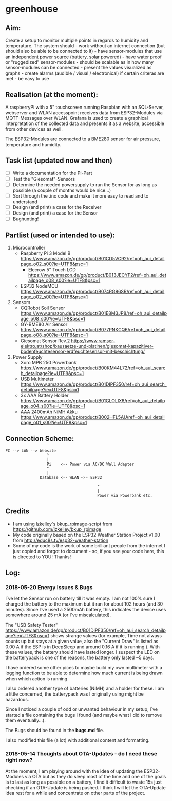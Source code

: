 # greenhouse

## Aim:

Create a setup to monitor multiple points in regards to humidity and temperature.
The system should
	- work without an internet connection (but should also be able to be connected to it)
	- have sensor-modules that use an independent power source (battery, solar powered)
	- have water proof or "ruggedized" sensor-modules
	- should be scalable as in how many sensor-modules can be connected
	- present the values visualized as graphs
	- create alarms (audible / visual / electronical) if certain criteras are met
	- be easy to use

	
## Realisation (at the moment):
A raspberryPi with a 5" touchscreen running Raspbian with an SQL-Server, webserver and WLAN accesspoint receives
data from ESP32-Modules via MQTT-Messages over WLAN. Grafana is used to create a graphical interpretation of the
collected data and presents it as a website, accessible from other devices as well.

The ESP32-Modules are connected to a BME280 sensor for air pressure, temperature and humidity.

## Task list (updated now and then)
- [ ] Write a documentation for the Pi-Part
- [ ] Test the "Giesomat"-Sensors
- [ ] Determine the needed powersupply to run the Sensor for as long as possible (a couple of months would be nice...)
- [ ] Sort through the .ino code and make it more easy to read and to understand 
- [ ] Design (and print) a case for the Receiver
- [ ] Design (and print) a case for the Sensor
- [ ] Bughunting!

## Partlist (used or intended to use):

1. Microcontroller
   - Raspberry Pi 3 Model B		https://www.amazon.de/gp/product/B01CD5VC92/ref=oh_aui_detailpage_o02_s00?ie=UTF8&psc=1
     - Elecrow 5" Touch LCD 	https://www.amazon.de/gp/product/B013JECYF2/ref=oh_aui_detailpage_o08_s00?ie=UTF8&psc=1
   - ESP32 NodeMCU				https://www.amazon.de/gp/product/B074RG86SR/ref=oh_aui_detailpage_o02_s00?ie=UTF8&psc=1
2. Sensors
   - CQRobot Soil Sensor		https://www.amazon.de/gp/product/B01E8M3JP8/ref=oh_aui_detailpage_o08_s00?ie=UTF8&psc=1
   - GY-BME80 Air Sensor 		https://www.amazon.de/gp/product/B077PNKCQ6/ref=oh_aui_detailpage_o08_s00?ie=UTF8&psc=1
   - Giesomat Sensor Rev.2		https://www.ramser-elektro.at/shop/bausaetze-und-platinen/giesomat-kapazitiver-bodenfeuchtesensor-erdfeuchtesensor-mit-beschichtung/
3. Power Supply
   - Xoro MPB 250 Powerbank		https://www.amazon.de/gp/product/B00KM44L72/ref=oh_aui_search_detailpage?ie=UTF8&psc=1
   - USB Multimeter				https://www.amazon.de/gp/product/B01DIPF350/ref=oh_aui_search_detailpage?ie=UTF8&psc=1
   - 3x AAA Battery Holder		https://www.amazon.de/gp/product/B01GLOLIX6/ref=oh_aui_detailpage_o04_s00?ie=UTF8&psc=1
   - AAA 2400mAh NiMH Akku		https://www.amazon.de/gp/product/B002HFL5AU/ref=oh_aui_detailpage_o01_s00?ie=UTF8&psc=1
   
   
## Connection Scheme:

```
PC --> LAN --> Website
				  ^
				  |
				  Pi	<-- Power via AC/DC Wall Adapter
				  ^
				  |
			   Database <-- WLAN <-- ESP32
										
										^
										|
										Power via Powerbank etc.
```
			   
## Credits
- I am using lzkelley´s bkup_rpimage-script from https://github.com/lzkelley/bkup_rpimage
- My code originally based on the ESP32 Weather Station Project v1.00 from http://educ8s.tv/esp32-weather-station
- Some of my code is the work of some brilliant people from the internet I just copied and forgot to document - so, if you see your code here, this is directed to YOU! Thanks!

## Log:

### 2018-05-20	Energy Issues & Bugs

I´ve let the Sensor run on battery till it was empty. I am not 100% sure I charged the battery to the maximum
but it ran for about 102 hours (and 30 minutes). Since I´ve used a 2500mAh battery, this indicates the device
uses somewhere around 25 mA (or I´ve miscalculated).

The "USB Safety Tester" https://www.amazon.de/gp/product/B01DIPF350/ref=oh_aui_search_detailpage?ie=UTF8&psc=1
shows strange values (for example, Time not always counts up but stays at a given value, also the "Current Draw"
is listed as 0.00 A if the ESP is in DeepSleep and around 0.16 A if it is running.). With these values, the battery
should have lasted longer. I suspect the LED on the batterypack is one of the reasons, the battery only lasted
~5 days.

I have ordered some other pices to maybe build my own multimeter with a logging function to be able to determine
how much current is being drawn when which action is running.

I also ordered another type of batteries (NiMH) and a holder for these. I am a little concerned, the batterypack
was I originally using might be hazardous.

Since I noticed a couple of odd or unwanted behaviour in my setup, I´ve started a file containing the bugs I found
(and maybe what I did to remove them eventually...).

The Bugs should be found in the **bugs.md** file.

I also modified this file (a lot) with additional content and formatting.


### 2018-05-14	Thoughts about OTA-Updates - do I need these right now?

At the moment, I am playing around with the idea of updating the ESP32-Modules via OTA but as they do sleep most
of the time and one of the goals is to last as long as possible on a battery, I find it difficult to waste 15s
just checking if an OTA-Update is being pushed.
I think I will let the OTA-Update idea rest for a while and concentrate on other parts of the project.